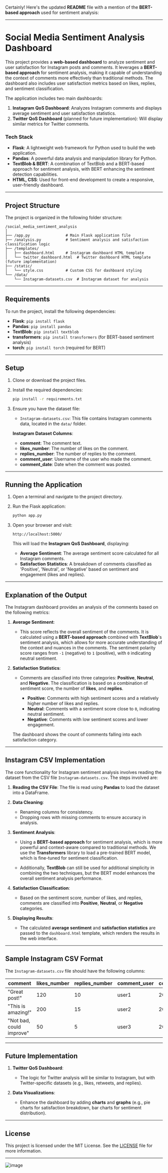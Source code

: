 Certainly! Here's the updated **README** file with a mention of the **BERT-based approach** used for sentiment analysis:

---

# Social Media Sentiment Analysis Dashboard

This project provides a **web-based dashboard** to analyze sentiment and user satisfaction for Instagram posts and comments. It leverages a **BERT-based approach** for sentiment analysis, making it capable of understanding the context of comments more effectively than traditional methods. The dashboard also includes user satisfaction metrics based on likes, replies, and sentiment classification.

The application includes two main dashboards:

1. **Instagram QoS Dashboard**: Analyzes Instagram comments and displays average sentiment and user satisfaction statistics.
2. **Twitter QoS Dashboard** (planned for future implementation): Will display similar metrics for Twitter comments.

### **Tech Stack**

* **Flask**: A lightweight web framework for Python used to build the web application.
* **Pandas**: A powerful data analysis and manipulation library for Python.
* **TextBlob & BERT**: A combination of TextBlob and a BERT-based approach for sentiment analysis, with BERT enhancing the sentiment detection capabilities.
* **HTML, CSS**: Used for front-end development to create a responsive, user-friendly dashboard.

---

## Project Structure

The project is organized in the following folder structure:

```
/social_media_sentiment_analysis
│
├── /app.py                # Main Flask application file
├── /analysis.py           # Sentiment analysis and satisfaction classification logic
├── /templates/
│   ├── dashboard.html     # Instagram dashboard HTML template
│   └── twitter_dashboard.html  # Twitter dashboard HTML template (future implementation)
├── /static/
│   └── style.css          # Custom CSS for dashboard styling
└── /data/
    └── Instagram-datasets.csv  # Instagram dataset for analysis
```

---

## Requirements

To run the project, install the following dependencies:

* **Flask**: `pip install flask`
* **Pandas**: `pip install pandas`
* **TextBlob**: `pip install textblob`
* **transformers**: `pip install transformers` (for BERT-based sentiment analysis)
* **torch**: `pip install torch` (required for BERT)

---

## Setup

1. Clone or download the project files.
2. Install the required dependencies:

   ```bash
   pip install -r requirements.txt
   ```
3. Ensure you have the dataset file:

   * `Instagram-datasets.csv`: This file contains Instagram comments data, located in the `data/` folder.

   **Instagram Dataset Columns**:

   * **comment**: The comment text.
   * **likes\_number**: The number of likes on the comment.
   * **replies\_number**: The number of replies to the comment.
   * **comment\_user**: Username of the user who made the comment.
   * **comment\_date**: Date when the comment was posted.

---

## Running the Application

1. Open a terminal and navigate to the project directory.
2. Run the Flask application:

   ```bash
   python app.py
   ```
3. Open your browser and visit:

   ```
   http://localhost:5000/
   ```

   This will load the **Instagram QoS Dashboard**, displaying:

   * **Average Sentiment**: The average sentiment score calculated for all Instagram comments.
   * **Satisfaction Statistics**: A breakdown of comments classified as 'Positive', 'Neutral', or 'Negative' based on sentiment and engagement (likes and replies).

---

## Explanation of the Output

The Instagram dashboard provides an analysis of the comments based on the following metrics:

1. **Average Sentiment**:

   * This score reflects the overall sentiment of the comments. It is calculated using a **BERT-based approach** combined with **TextBlob**'s sentiment analysis, which allows for more accurate understanding of the context and nuances in the comments. The sentiment polarity score ranges from `-1` (negative) to `1` (positive), with `0` indicating neutral sentiment.
2. **Satisfaction Statistics**:

   * Comments are classified into three categories: **Positive**, **Neutral**, and **Negative**. The classification is based on a combination of sentiment score, the number of **likes**, and **replies**.

     * **Positive**: Comments with high sentiment scores and a relatively higher number of likes and replies.
     * **Neutral**: Comments with a sentiment score close to `0`, indicating neutral sentiment.
     * **Negative**: Comments with low sentiment scores and lower engagement.

   The dashboard shows the count of comments falling into each satisfaction category.

---

## Instagram CSV Implementation

The core functionality for Instagram sentiment analysis involves reading the dataset from the CSV file `Instagram-datasets.csv`. The steps involved are:

1. **Reading the CSV File**: The file is read using **Pandas** to load the dataset into a DataFrame.

2. **Data Cleaning**:

   * Renaming columns for consistency.
   * Dropping rows with missing comments to ensure accuracy in analysis.

3. **Sentiment Analysis**:

   * Using a **BERT-based approach** for sentiment analysis, which is more powerful and context-aware compared to traditional methods. We use the **Transformers** library to load a pre-trained BERT model, which is fine-tuned for sentiment classification.

   * Additionally, **TextBlob** can still be used for additional simplicity in combining the two techniques, but the BERT model enhances the overall sentiment analysis performance.

4. **Satisfaction Classification**:

   * Based on the sentiment score, number of likes, and replies, comments are classified into **Positive**, **Neutral**, or **Negative** categories.

5. **Displaying Results**:

   * The calculated **average sentiment** and **satisfaction statistics** are passed to the `dashboard.html` template, which renders the results in the web interface.

---

## Sample Instagram CSV Format

The `Instagram-datasets.csv` file should have the following columns:

| comment                  | likes\_number | replies\_number | comment\_user | comment\_date | ... |
| ------------------------ | ------------- | --------------- | ------------- | ------------- | --- |
| "Great post!"            | 120           | 10              | user1         | 2025-05-01    | ... |
| "This is amazing!"       | 200           | 15              | user2         | 2025-05-02    | ... |
| "Not bad, could improve" | 50            | 5               | user3         | 2025-05-03    | ... |

---

## Future Implementation

1. **Twitter QoS Dashboard**:

   * The logic for Twitter analysis will be similar to Instagram, but with Twitter-specific datasets (e.g., likes, retweets, and replies).
2. **Data Visualizations**:

   * Enhance the dashboard by adding **charts** and **graphs** (e.g., pie charts for satisfaction breakdown, bar charts for sentiment distribution).

---

## License

This project is licensed under the MIT License. See the [LICENSE](LICENSE) file for more information.

---


![image](https://github.com/user-attachments/assets/dcac852a-a75e-41e6-8a39-96101c0d2d6b)


